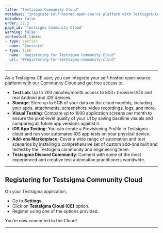 ```yaml
---
title: "Testsigma Community Cloud"
metadesc: "Integrate self-hosted open-source platform with Testsigma Community Cloud. This will provide free access to test labs, addons, visual testing, our discord, etc."
noindex: false
order: 32.2
page_id: "Testsigma Community Cloud"
warning: false
contextual_links:
- type: section
  name: "Contents"
- type: link
  name: "Registering for Testsigma Community Cloud"
  url: "#registering-for-testsigma-community-cloud"
---
```


---

As a Testsigma CE user, you can integrate your self-hosted open-source platform with our Community Cloud and get free access to:
- **Test Lab**: Up to 200 minutes/month access to 800+ browsers/OS and real Android and iOS devices.
- **Storage**: Store up to 5GB of your data on the cloud monthly, including your apps, attachments, screenshots, video recordings, logs, and more.
- **Visual Testing**: Compare up to 1000 application screens per month to ensure the pixel-level quality of your UI by saving baseline visuals and comparing all future app versions against it.
- **iOS App Testing**: You can create a Provisioning Profile in Testsigma cloud and run your automated iOS app tests on your physical device.
- **Add-ons Marketplace**: Cover a wide range of automation and test scenarios by installing a comprehensive set of custom add-ons built and tested by the Testsigma community and engineering team.
- **Testsigma Discord Community**: Connect with some of the most experienced and creative test automation practitioners worldwide.

---

## **Registering for Testsigma Community Cloud**

On your Testsigma application,
- Go to **Settings**.
- Click on **Testsigma Cloud (CE)** option.
- Register using one of the options provided.

You’re now connected to the Cloud!

---